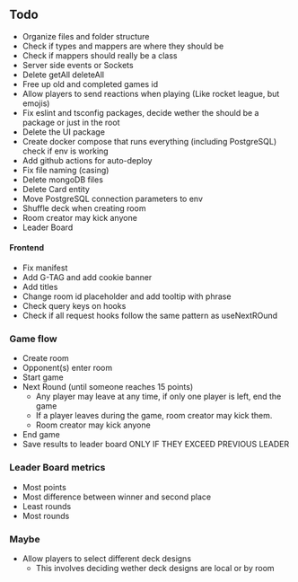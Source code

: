 ## Todo

- Organize files and folder structure
- Check if types and mappers are where they should be
- Check if mappers should really be a class
- Server side events or Sockets
- Delete getAll deleteAll
- Free up old and completed games id
- Allow players to send reactions when playing (Like rocket league, but emojis)
- Fix eslint and tsconfig packages, decide wether the should be a package or just in the root
- Delete the UI package
- Create docker compose that runs everything (including PostgreSQL) check if env is working
- Add github actions for auto-deploy
- Fix file naming (casing)
- Delete mongoDB files
- Delete Card entity
- Move PostgreSQL connection parameters to env
- Shuffle deck when creating room
- Room creator may kick anyone
- Leader Board

#### Frontend

- Fix manifest
- Add G-TAG and add cookie banner
- Add titles
- Change room id placeholder and add tooltip with phrase
- Check query keys on hooks
- Check if all request hooks follow the same pattern as useNextROund

### Game flow

- Create room
- Opponent(s) enter room
- Start game
- Next Round (until someone reaches 15 points)
  - Any player may leave at any time, if only one player is left, end the game
  - If a player leaves during the game, room creator may kick them.
  - Room creator may kick anyone
- End game
- Save results to leader board ONLY IF THEY EXCEED PREVIOUS LEADER

### Leader Board metrics

- Most points
- Most difference between winner and second place
- Least rounds
- Most rounds

### Maybe

- Allow players to select different deck designs
  - This involves deciding wether deck designs are local or by room
